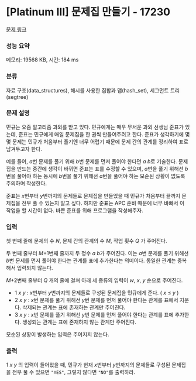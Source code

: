 # [Platinum III] 문제집 만들기 - 17230 

[문제 링크](https://www.acmicpc.net/problem/17230) 

### 성능 요약

메모리: 19568 KB, 시간: 184 ms

### 분류

자료 구조(data_structures), 해시를 사용한 집합과 맵(hash_set), 세그먼트 트리(segtree)

### 문제 설명

<p>민규는 요즘 알고리즘 과외를 받고 있다. 민규에게는 매우 무서운 과외 선생님 준표가 있는데, 준표는 민규에게 매일 문제집을 한 권씩 만들어주려고 한다. 준표가 생각하기에 몇몇 문제는 민규가 처음부터 풀기엔 너무 어렵기 때문에 문제 간의 관계를 정리하여 표로 남겨두고자 한다.</p>

<p>예를 들어, <em>a</em>번 문제를 풀기 위해 <em>b</em>번 문제를 먼저 풀어야 한다면 <em>a b</em>로 기술한다. 문제집을 만드는 중간에 생각이 바뀌면 준표는 표를 수정할 수 있으며, <em>a</em>번을 풀기 위해선 <em>b</em>번을 풀어야 하는 동시에 <em>b</em>번을 풀기 위해선 <em>a</em>번을 풀어야 하는 모순된 상황이 없도록 주의하며 작성한다.</p>

<p>준표는 <em>x</em>번부터 <em>y</em>번까지의 문제들로 문제집을 만들었을 때 민규가 처음부터 끝까지 문제집을 전부 풀 수 있는지 알고 싶다. 하지만 준표는 APC 준비 때문에 너무 바빠서 이 작업을 할 시간이 없다. 바쁜 준표를 위해 프로그램을 작성해주자.</p>

### 입력 

 <p>첫 번째 줄에 문제의 수 <em>N</em>, 문제 간의 관계의 수 <em>M</em>, 작업 횟수 <em>Q </em>가 주어진다.</p>

<p>두 번째 줄부터 <i>M</i>+1번째 줄까지 두 정수 <em>a b</em>가 주어진다. 이는 <em>a</em>번 문제를 풀기 위해선 <em>b</em>번 문제를 먼저 풀어야 한다는 관계를 표에 추가한다는 의미이다. 동일한 관계는 중복해서 입력되지 않는다.</p>

<p><em>M</em>+2번째 줄부터 <i>Q </i>개의 줄에 걸쳐 아래 세 종류의 입력이 <em>w</em>, <em>x</em>, <em>y</em> 순으로 주어진다.</p>

<ul>
	<li>1 <em>x y</em> : <em>x</em>번부터 <em>y</em>번까지의 문제들로 구성된 문제집을 민규에게 준다. ( <em>x</em> ≤ <em>y</em> )</li>
	<li>2 <em>x y</em> : <em>x</em>번 문제를 풀기 위해선 <em>y</em>번 문제를 먼저 풀어야 한다는 관계를 표에서 지운다. 삭제되는 관계는 표에 존재하는 관계만 주어진다.</li>
	<li>3 <em>x y</em> : <em>x</em>번 문제를 풀기 위해선 <em>y</em>번 문제를 먼저 풀어야 한다는 관계를 표에 추가한다. 생성되는 관계는 표에 존재하지 않는 관계만 주어진다.</li>
</ul>

<p>모순된 상황이 발생하는 입력은 주어지지 않는다.</p>

### 출력 

 <p>1 <em>x y</em> 의 입력이 들어왔을 때, 민규가 현재 <em>x</em>번부터 <em>y</em>번까지의 문제들로 구성된 문제집을 전부 풀 수 있으면 <code>"YES"</code>, 그렇지 않다면 <code>"NO"</code>를 출력하라.</p>


